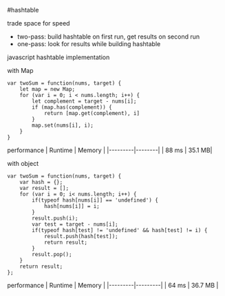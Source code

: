 #hashtable

trade space for speed

- two-pass: build hashtable on first run, get results on second run
- one-pass: look for results while building hashtable

javascript hashtable implementation 

with Map
```
var twoSum = function(nums, target) {
    let map = new Map;
    for (var i = 0; i < nums.length; i++) {
        let complement = target - nums[i];
        if (map.has(complement)) {
            return [map.get(complement), i]
        }
        map.set(nums[i], i);
    }
}
```
performance
| Runtime | Memory |
|---------|--------|
| 88 ms	  | 35.1 MB|


with object
```
var twoSum = function(nums, target) {
    var hash = {};
    var result = [];
    for (var i = 0; i< nums.length; i++) {
        if(typeof hash[nums[i]] == 'undefined') {
            hash[nums[i]] = i;            
        }
        result.push(i);
        var test = target - nums[i];
        if(typeof hash[test] != 'undefined' && hash[test] != i) {
            result.push(hash[test]);
            return result;
        }
        result.pop();
    }
    return result;
};
```
performance
| Runtime | Memory  |
|---------|---------|
| 64 ms	  | 36.7 MB |
